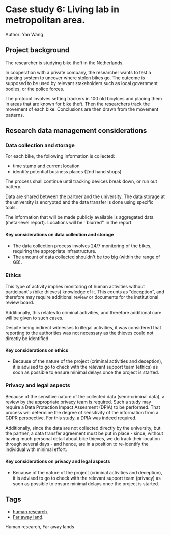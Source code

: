 # Case study 6: Living lab in metropolitan area. 

Author: Yan Wang

## Project background

The researcher is studying bike theft in the Netherlands. 

In cooperation with a private company, the researcher wants to test a tracking system to uncover where stolen bikes go. The outcome is supposed to be used by relevant stakeholders such as local government bodies, or the police forces. 

The protocol involves setting trackers in 100 old bicylces and placing them in areas that are known for bike theft. Then the researchers track the movement of each bike. Conclusions are then drawn from the movement patterns.

## Research data management considerations

### Data collection and storage

For each bike, the following information is collected: 
- time stamp and current location
- identify potential business places (2nd hand shops)

The process shall continue until tracking devices break down, or run out battery.

Data are shared between the partner and the university. The data storage at the university is encrypted and the data transfer is done using specific tools. 

The information that will be made publicly available is aggregated data (meta-level report). Locations will be ``blurred'' in the report. 

#### Key considerations on data collection and storage
- The data collection process involves 24/7 monitoring of the bikes, requiring the appropriate infrastructure. 
- The amount of data collected shouldn't be too big (within the range of GB). 

### Ethics 

This type of activity implies monitoring of human activities without participant's (bike thieves) knowledge of it. This counts as "deception", and therefore may require additional review or documents for the institutional review board. 

Additionally, this relates to criminal activities, and therefore additional care will be given to such cases.

Despite being indirect witnesses to illegal activities, it was considered that reporting to the authorities was not necessary as the thieves could not directly be identified. 

#### Key considerations on ethics

- Because of the nature of the project (criminal activities and deception), it is advised to go to check with the relevant support team (ethics) as soon as possible to ensure minimal delays once the project is started. 

### Privacy and legal aspects

Because of the sensitive nature of the collected data (semi-criminal data), a review by the appropriate privacy team is required. Such a study may require a Data Protection Impact Assesment (DPIA) to be performed. That process will determine the degree of sensitivity of the information from a GDPR perspective. For this study, a DPIA was indeed required.

Additionally, since the data are not collected directly by the university, but the partner, a data transfer agreement must be put in place - since, without having much personal detail about bike thieves, we do track their location through several days - and hence, are in a position to re-identify the individual with minimal effort. 

#### Key considerations on privacy and legal aspects

- Because of the nature of the project (criminal activities and deception), it is advised to go to check with the relevant support team (privacy) as soon as possible to ensure minimal delays once the project is started. 

## Tags 
- [human research](https://nzr.github.io/DS-BOK/search.html?q=human+research).
- [Far away land](https://nzr.github.io/DS-BOK/search.html?q=far+away+land).

Human research, Far away lands
